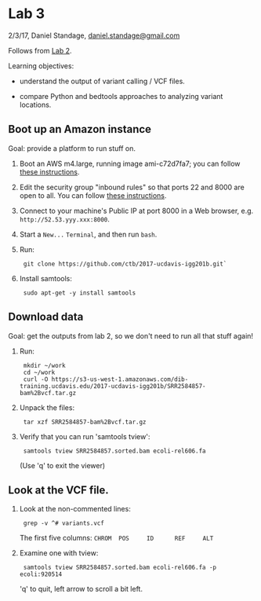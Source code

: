 # Lab 3

2/3/17, Daniel Standage, daniel.standage@gmail.com

Follows from [Lab 2](../lab2/README.md).

Learning objectives:

* understand the output of variant calling / VCF files.

* compare Python and bedtools approaches to analyzing variant locations.

## Boot up an Amazon instance

Goal: provide a platform to run stuff on.

1. Boot an AWS m4.large, running image ami-c72d7fa7; you can follow [these instructions](https://2016-feb-aws.readthedocs.io/boot.html).

2. Edit the security group "inbound rules" so that ports 22 and 8000
   are open to all. You can follow [these instructions](https://2016-feb-aws.readthedocs.io/configure-firewall.html).

3. Connect to your machine's Public IP at port 8000 in a Web browser, e.g.
   `http://52.53.yyy.xxx:8000`.

4. Start a `New...` `Terminal`, and then run `bash`.

5. Run:

        git clone https://github.com/ctb/2017-ucdavis-igg201b.git`

6. Install samtools:

        sudo apt-get -y install samtools

## Download data

Goal: get the outputs from lab 2, so we don't need to run all that stuff again!

1. Run:

        mkdir ~/work
        cd ~/work
        curl -O https://s3-us-west-1.amazonaws.com/dib-training.ucdavis.edu/2017-ucdavis-igg201b/SRR2584857-bam%2Bvcf.tar.gz
    
2. Unpack the files:

        tar xzf SRR2584857-bam%2Bvcf.tar.gz
    
3. Verify that you can run 'samtools tview':

        samtools tview SRR2584857.sorted.bam ecoli-rel606.fa

   (Use 'q' to exit the viewer)
   
## Look at the VCF file.

1. Look at the non-commented lines:

        grep -v ^# variants.vcf
        
   The first five columns: `CHROM  POS     ID      REF     ALT`
   
2. Examine one with tview:

        samtools tview SRR2584857.sorted.bam ecoli-rel606.fa -p ecoli:920514
        
   'q' to quit, left arrow to scroll a bit left.
   


